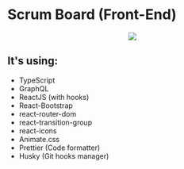 # Scrum Board (Front-End)

<p align="center">
  <img src="https://lh5.googleusercontent.com/proxy/6KSH47KD76ju4YTZiKY_M4rugIQzzx1X5_YHCGcTXYjL8Bptv9sChes7YQyncz4Y8VYCT3MMJAdztDLvq6HN-LwlD_dYDvJlXAhk5T-lp0cjPlipDPlG4_exhECDzPOJrC041L7G-WxixlDR4KnTS0iXcBcN9b6IN0kfLuQtoK2MdRsBoA" />
</p>

## It's using:

- TypeScript
- GraphQL
- ReactJS (with hooks)
- React-Bootstrap
- react-router-dom
- react-transition-group
- react-icons
- Animate.css
- Prettier (Code formatter)
- Husky (Git hooks manager)
